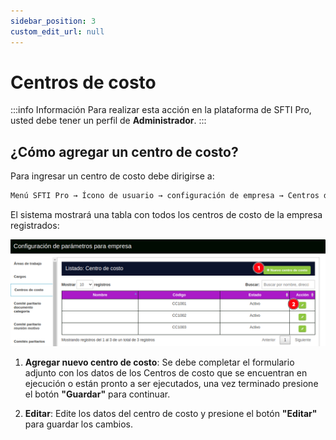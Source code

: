 ```yaml
---
sidebar_position: 3
custom_edit_url: null
---
```

# Centros de costo

:::info Información 
Para realizar esta acción en la plataforma de SFTI Pro, usted debe tener un perfil de **Administrador**.
:::

## ¿Cómo agregar un centro de costo?
Para ingresar un centro de costo debe dirigirse a:

<div align="center">

```bash
Menú SFTI Pro → Ícono de usuario → configuración de empresa → Centros de costo
```
</div>

El sistema mostrará una tabla con todos los centros de costo de la empresa registrados:

<div align="center">

![centros de costo](/img/img_manual/img_configuracion/2023-08-08_09-22.png)

</div>

1. **Agregar nuevo centro de costo**: Se debe completar el formulario adjunto con los datos de los Centros de costo que se encuentran en ejecución o están pronto a ser ejecutados, una vez terminado presione el botón **"Guardar"** para continuar.

2. **Editar**: Edite los datos del centro de costo y presione el botón **"Editar"** para guardar los cambios.